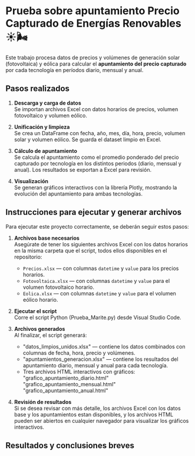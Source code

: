 # Prueba sobre apuntamiento Precio Capturado de Energías Renovables ☀️🌬️

Este trabajo procesa datos de precios y volúmenes de generación solar (fotovoltaica) y eólica para calcular el **apuntamiento del precio capturado** por cada tecnología en períodos diario, mensual y anual.

## Pasos realizados

1. **Descarga y carga de datos**  
   Se importan archivos Excel con datos horarios de precios, volumen fotovoltaico y volumen eólico.

2. **Unificación y limpieza**  
   Se crea un DataFrame con fecha, año, mes, día, hora, precio, volumen solar y volumen eólico. Se guarda el dataset limpio en Excel.

3. **Cálculo de apuntamiento**  
   Se calcula el apuntamiento como el promedio ponderado del precio capturado por tecnología en los distintos periodos (diario, mensual y anual). Los resultados se exportan a Excel para revisión.

4. **Visualización**  
   Se generan gráficos interactivos con la librería Plotly, mostrando la evolución del apuntamiento para ambas tecnologías.

## Instrucciones para ejecutar y generar archivos

Para ejecutar este proyecto correctamente, se deberán seguir estos pasos:

1. **Archivos base necesarios**  
   Asegúrate de tener los siguientes archivos Excel con los datos horarios en la misma carpeta que el script, todos ellos disponibles en el repositorio:
   - `Precios.xlsx` — con columnas `datetime` y `value` para los precios horarios.
   - `Fotovoltaica.xlsx` — con columnas `datetime` y `value` para el volumen fotovoltaico horario.
   - `Eolica.xlsx` — con columnas `datetime` y `value` para el volumen eólico horario.

2. **Ejecutar el script**  
   Corre el script Python (Prueba_Marite.py) desde Visual Studio Code.

3. **Archivos generados**  
   Al finalizar, el script generará:
   - "datos_limpios_unidos.xlsx" — contiene los datos combinados con columnas de fecha, hora, precio y volúmenes.
   - "apuntamientos_generacion.xlsx" — contiene los resultados del apuntamiento diario, mensual y anual para cada tecnología.
   - Tres archivos HTML interactivos con gráficos:  
     "grafico_apuntamiento_diario.html" 
     "grafico_apuntamiento_mensual.html"  
     "grafico_apuntamiento_anual.html"

4. **Revisión de resultados**  
   Si se desea revisar con más detalle, los archivos Excel con los datos base y los apuntamientos estan disponibles, y los archivos HTML pueden ser abiertos en cualquier navegador para visualizar los gráficos interactivos.

## Resultados y conclusiones breves



